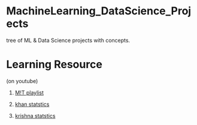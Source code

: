 # MachineLearning_DataScience_Projects
tree of ML &amp; Data Science projects with concepts.


# Learning Resource
(on youtube)

1) [M!T playlist](https://www.youtube.com/playlist?list=PLUl4u3cNGP63oMNUHXqIUcrkS2PivhN3k)


2) [khan statstics](https://youtube.com/playlist?list=PL1328115D3D8A2566)

3) [krishna statstics](https://youtube.com/playlist?list=PLZoTAELRMXVMhVyr3Ri9IQ-t5QPBtxzJO)
